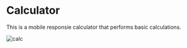 # Calculator
This is a mobile responsie calculator that performs basic calculations.

![calc](https://user-images.githubusercontent.com/77986239/218298109-f93b26d8-38b1-4e9d-a28b-390fe1e9c7f0.PNG)
